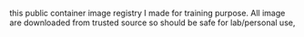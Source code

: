this public container image registry I made for training purpose.
All image are downloaded from trusted source so should be safe for lab/personal use,

